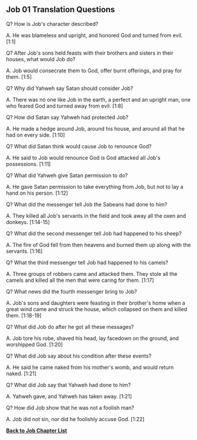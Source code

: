 ## Job 01 Translation Questions ##

Q? How is Job's character described?

A. He was blameless and upright, and honored God and turned from evil. [1:1]

Q? After Job's sons held feasts with their brothers and sisters in their houses, what would Job do?

A. Job would consecrate them to God, offer burnt offerings, and pray for them. [1:5]

Q? Why did Yahweh say Satan should consider Job?

A. There was no one like Job in the earth, a perfect and an upright man, one who feared God and turned away from evil. [1:8]

Q? How did Satan say Yahweh had protected Job?

A. He made a hedge around Job, around his house, and around all that he had on every side. [1:10]

Q? What did Satan think would cause Job to renounce God?

A. He said to Job would renounce God is God attacked all Job's possessions. [1:11]

Q? What did Yahweh give Satan permission to do?

A. He gave Satan permission to take everything from Job, but not to lay a hand on his person. [1:12]

Q? What did the messenger tell Job the Sabeans had done to him?

A. They killed all Job's servants in the field and took away all the oxen and donkeys. [1:14-15]

Q? What did the second messenger tell Job had happened to his sheep?

A. The fire of God fell from then heavens and burned them up along with the servants. [1:16]

Q? What the third messenger tell Job had happened to his camels?

A. Three groups of robbers came and attacked them. They stole all the camels and killed all the men that were caring for them. [1:17]

Q? What news did the fourth messenger bring to Job?

A. Job's sons and daughters were feasting in their brother's home when a great wind came and struck the house, which collapsed on them and killed them. [1:18-19]

Q? What did Job do after he got all these messages?

A. Job tore his robe, shaved his head, lay facedown on the ground, and worshipped God. [1:20]

Q? What did Job say about his condition after these events?

A. He said he came naked from his mother's womb, and would return naked. [1:21]

Q? What did Job say that Yahweh had done to him?

A. Yahweh gave, and Yahweh has taken away. [1:21]

Q? How did Job show that he was not a foolish man?

A. Job did not sin, nor did he foolishly accuse God. [1:22]

__[Back to Job Chapter List](./)__

